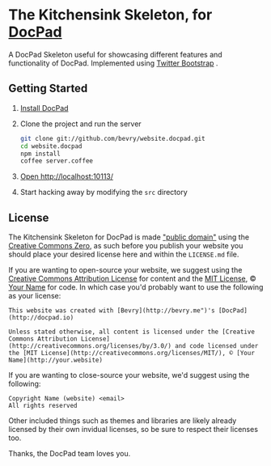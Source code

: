 # The Kitchensink Skeleton, for [DocPad](https://github.com/bevry/docpad)

A DocPad Skeleton useful for showcasing different features and functionality of DocPad. Implemented using [Twitter Bootstrap](http://twitter.github.com/bootstrap/) .


## Getting Started

1. [Install DocPad](https://github.com/bevry/docpad)

1. Clone the project and run the server

	``` bash
	git clone git://github.com/bevry/website.docpad.git
	cd website.docpad
	npm install
	coffee server.coffee
	```

1. [Open http://localhost:10113/](http://localhost:10113/)

1. Start hacking away by modifying the `src` directory


## License

The Kitchensink Skeleton for DocPad is made ["public domain"](http://en.wikipedia.org/wiki/Public_domain) using the [Creative Commons Zero](http://creativecommons.org/publicdomain/zero/1.0/), as such before you publish your website you should place your desired license here and within the `LICENSE.md` file.

If you are wanting to open-source your website, we suggest using the [Creative Commons Attribution License](http://creativecommons.org/licenses/by/3.0/) for content and the [MIT License](http://creativecommons.org/licenses/MIT/), © [Your Name](http://your.website) for code. In which case you'd probably want to use the following as your license:

	This website was created with [Bevry](http://bevry.me")'s [DocPad](http://docpad.io)

	Unless stated otherwise, all content is licensed under the [Creative Commons Attribution License](http://creativecommons.org/licenses/by/3.0/) and code licensed under the [MIT License](http://creativecommons.org/licenses/MIT/), © [Your Name](http://your.website)

If you are wanting to close-source your website, we'd suggest using the following:

	Copyright Name (website) <email>
	All rights reserved

Other included things such as themes and libraries are likely already licensed by their own invidual licenses, so be sure to respect their licenses too.

Thanks, the DocPad team loves you.
